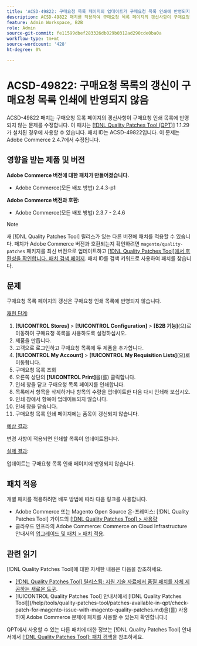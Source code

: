 ```yaml
---
title: 'ACSD-49822: 구매요청 목록 페이지의 업데이트가 구매요청 목록 인쇄에 반영되지 않음'
description: ACSD-49822 패치를 적용하여 구매요청 목록 페이지의 갱신사항이 구매요청 인쇄 목록에 반영되지 않는 Adobe Commerce 문제를 수정합니다.
feature: Admin Workspace, B2B
role: Admin
source-git-commit: fe11599dbef283326db029b0312ad290cde0ba0a
workflow-type: tm+mt
source-wordcount: '428'
ht-degree: 0%

---
```


# ACSD-49822: 구매요청 목록의 갱신이 구매요청 목록 인쇄에 반영되지 않음

ACSD-49822 패치는 구매요청 목록 페이지의 갱신사항이 구매요청 인쇄 목록에 반영되지 않는 문제를 수정합니다. 이 패치는 [[!DNL Quality Patches Tool (QPT)]](https://experienceleague.adobe.com/en/docs/commerce-knowledge-base/kb/announcements/commerce-announcements/magento-quality-patches-released-new-tool-to-self-serve-quality-patches) 1.1.29가 설치된 경우에 사용할 수 있습니다. 패치 ID는 ACSD-49822입니다. 이 문제는 Adobe Commerce 2.4.7에서 수정됩니다.

## 영향을 받는 제품 및 버전

**Adobe Commerce 버전에 대한 패치가 만들어졌습니다.**

* Adobe Commerce(모든 배포 방법) 2.4.3-p1

**Adobe Commerce 버전과 호환:**

* Adobe Commerce(모든 배포 방법) 2.3.7 - 2.4.6

>[!NOTE]
>
>새 [!DNL Quality Patches Tool] 릴리스가 있는 다른 버전에 패치를 적용할 수 있습니다. 패치가 Adobe Commerce 버전과 호환되는지 확인하려면 `magento/quality-patches` 패키지를 최신 버전으로 업데이트하고 [[!DNL Quality Patches Tool]에서 호환성을 확인합니다. 패치 검색 페이지](https://experienceleague.adobe.com/tools/commerce-quality-patches/index.html). 패치 ID를 검색 키워드로 사용하여 패치를 찾습니다.

## 문제

구매요청 목록 페이지의 갱신은 구매요청 인쇄 목록에 반영되지 않습니다.

<u>재현 단계</u>:

1. **[!UICONTROL Stores]** > **[!UICONTROL Configuration]** > **[B2B 기능]**(으)로 이동하여 구매요청 목록을 사용하도록 설정하십시오.
1. 제품을 만듭니다.
1. 고객으로 로그인하고 구매요청 목록에 두 제품을 추가합니다.
1. **[!UICONTROL My Account]** > **[!UICONTROL My Requisition Lists]**(으)로 이동합니다.
1. 구매요청 목록 조회
1. 오른쪽 상단의 **[!UICONTROL Print]**&#x200B;을(를) 클릭합니다.
1. 인쇄 창을 닫고 구매요청 목록 페이지를 인쇄합니다.
1. 목록에서 항목을 삭제하거나 항목의 수량을 업데이트한 다음 다시 인쇄해 보십시오.
1. 인쇄 창에서 항목이 업데이트되지 않습니다.
1. 인쇄 창을 닫습니다.
1. 구매요청 목록 인쇄 페이지에는 품목이 갱신되지 않습니다.

<u>예상 결과</u>:

변경 사항이 적용되면 인쇄할 목록이 업데이트됩니다.

<u>실제 결과</u>:

업데이트는 구매요청 목록 인쇄 페이지에 반영되지 않습니다.

## 패치 적용

개별 패치를 적용하려면 배포 방법에 따라 다음 링크를 사용합니다.

* Adobe Commerce 또는 Magento Open Source 온-프레미스: [!DNL Quality Patches Tool] 가이드의 [[!DNL Quality Patches Tool] > 사용량](/help/tools/quality-patches-tool/usage.md)
* 클라우드 인프라의 Adobe Commerce: Commerce on Cloud Infrastructure 안내서의 [업그레이드 및 패치 > 패치 적용](https://experienceleague.adobe.com/docs/commerce-cloud-service/user-guide/develop/upgrade/apply-patches.html).

## 관련 읽기

[!DNL Quality Patches Tool]에 대한 자세한 내용은 다음을 참조하세요.

* [[!DNL Quality Patches Tool] 릴리스됨: 지원 기술 자료에서 품질 패치를 자체 제공하는 새로운 도구](https://experienceleague.adobe.com/en/docs/commerce-knowledge-base/kb/announcements/commerce-announcements/magento-quality-patches-released-new-tool-to-self-serve-quality-patches).
* [!UICONTROL Quality Patches Tool] 안내서에서  [!DNL Quality Patches Tool]](/help/tools/quality-patches-tool/patches-available-in-qpt/check-patch-for-magento-issue-with-magento-quality-patches.md)을(를) 사용하여 Adobe Commerce 문제에 패치를 사용할 수 있는지 확인합니다.[


QPT에서 사용할 수 있는 다른 패치에 대한 정보는 [!DNL Quality Patches Tool] 안내서에서 [[!DNL Quality Patches Tool]: 패치 검색](https://experienceleague.adobe.com/tools/commerce-quality-patches/index.html)을 참조하세요.
